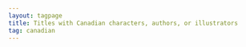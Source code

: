 ```yaml
---
layout: tagpage
title: Titles with Canadian characters, authors, or illustrators
tag: canadian
---
```

